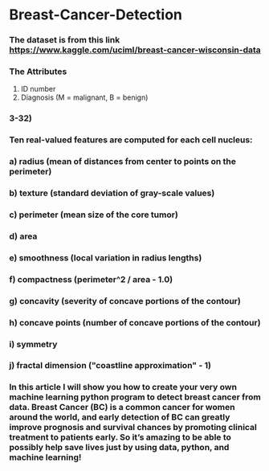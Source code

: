 # Breast-Cancer-Detection

### The dataset is from this link https://www.kaggle.com/uciml/breast-cancer-wisconsin-data

### The Attributes

1) ID number
2) Diagnosis (M = malignant, B = benign)

### 3-32)
### Ten real-valued features are computed for each cell nucleus:
### a) radius (mean of distances from center to points on the perimeter)
### b) texture (standard deviation of gray-scale values)
### c) perimeter (mean size of the core tumor)
### d) area
### e) smoothness (local variation in radius lengths)
### f) compactness (perimeter^2 / area - 1.0)
### g) concavity (severity of concave portions of the contour)
### h) concave points (number of concave portions of the contour)
### i) symmetry
### j) fractal dimension ("coastline approximation" - 1)

### In this article I will show you how to create your very own machine learning python program to detect breast cancer from data. Breast Cancer (BC) is a common cancer for women around the world, and early detection of BC can greatly improve prognosis and survival chances by promoting clinical treatment to patients early. So it’s amazing to be able to possibly help save lives just by using data, python, and machine learning!
